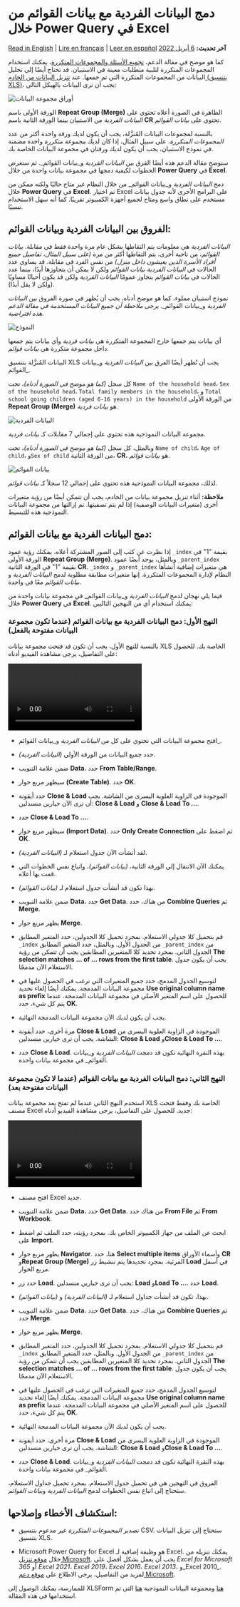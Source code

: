 # دمج البيانات الفردية مع بيانات القوائم من خلال Power Query في Excel
<a href="../merging_dataset_excel_power_query.html">Read in English</a> | <a href="../fr/merging_dataset_excel_power_query.html">Lire en français</a> | <a href="../es/merging_dataset_excel_power_query.html">Leer en español</a>
**آخر تحديث:** <a href="https://github.com/kobotoolbox/docs/blob/73dbdbb56448bbfbdb62af8017b71582965291d2/source/merging_dataset_excel_power_query.md" class="reference">6 أبريل 2022</a>

كما هو موضح في مقالة الدعم،
[تجميع الأسئلة والمجموعات المتكررة](group_repeat.md)، يمكنك استخدام
المجموعات المتكررة لتلبية متطلبات معينة في الاستبيان. قد تحتاج أيضًا إلى
تحليل البيانات من المجموعات المتكررة التي تم جمعها. عند
[تنزيل البيانات من الخادم (بتنسيق XLS)](export_download.md)، يجب أن
ترى البيانات بالهيكل التالي:

![أوراق مجموعة البيانات](/images/merging_dataset_excel_power_query/dataset_sheets.png)

الورقة الأولى باسم **Repeat Group (Merge)** الظاهرة في الصورة
أعلاه تحتوي على _البيانات الفردية_ من الاستبيان بينما الورقة الثانية باسم
**CR** تحتوي على _بيانات القوائم_.

<p class="note">
  بالنسبة لمجموعات البيانات المُنزَّلة، يجب أن يكون لديك ورقة واحدة أكثر من عدد
  <em>المجموعات المتكررة</em>. على سبيل المثال، إذا كان لديك
  <em>مجموعة متكررة</em> واحدة مضمنة في نموذج الاستبيان، يجب أن يكون لديك ورقتان
  في مجموعة البيانات الخاصة بك.
</p>

ستوضح مقالة الدعم هذه أيضًا الفرق بين _البيانات الفردية_
و_بيانات القوائم_. ثم ستعرض الخطوات لكيفية دمجها في
مجموعة بيانات واحدة من خلال **Power Query** في **Excel**.

دمج _البيانات الفردية_ و_بيانات القوائم_ من خلال النظام غير
متاح حاليًا ولكنه ممكن من خلال **Power Query** في **Excel**. تم اختيار Excel على البرامج الأخرى لأنه جدول بيانات مستخدم على نطاق واسع ومتاح
لجميع أجهزة الكمبيوتر تقريبًا. كما أنه سهل الاستخدام نسبيًا.

## الفروق بين البيانات الفردية وبيانات القوائم:

_البيانات الفردية_ هي معلومات يتم التقاطها بشكل عام مرة واحدة فقط في
مقابلة. _بيانات القوائم_، من ناحية أخرى، يتم التقاطها أكثر من مرة _(على سبيل المثال،
تفاصيل جميع أفراد الأسرة الذين يعيشون داخل منزل)_ من نفس
الفرد في مقابلة. قد يساوي عدد الحالات في _البيانات الفردية_
_بيانات القوائم_ ولكن لا يمكن أن يتجاوزها أبدًا، بينما عدد الحالات في _بيانات
القوائم_ يتجاوز عمومًا _البيانات الفردية_ ولكن قد يكون أحيانًا مساويًا (ولكن
لا يقل أبدًا).

نموذج استبيان مملوء، كما هو موضح أدناه، يجب أن يُظهر في صورة
الفروق بين _البيانات الفردية_ و_بيانات القوائم_. _يرجى ملاحظة أن جميع البيانات
المستخدمة في مقالة الدعم هذه افتراضية_.

![النموذج](/images/merging_dataset_excel_power_query/form.png)

<p class="note">
  أي بيانات يتم جمعها خارج المجموعة المتكررة هي
  <em>بيانات فردية</em> وأي بيانات يتم جمعها داخل مجموعة متكررة
  هي <em>بيانات قوائم</em>.
</p>

البيانات المُنزَّلة بتنسيق XLS يجب أن تُظهر أيضًا الفرق بين
_البيانات الفردية_ و_بيانات القوائم_.

كل سجل _(كما هو موضح في الصورة أدناه)_، تحت `Name of the household head`،
`Sex of the household head`، `Total family members in the household`، و
`Total school going children (aged 6-16 years) in the household` من
الورقة الأولى **Repeat Group (Merge)** هو _بيانات فردية_.

![البيانات الفردية](/images/merging_dataset_excel_power_query/individual_data.png)

مجموعة البيانات النموذجية هذه تحتوي على إجمالي 7 مقابلات كـ _بيانات فردية_.

وبالمثل، كل سجل _(كما هو موضح في الصورة أدناه)_، تحت `Name of child`،
`Age of child`، و`Sex of child` من الورقة الثانية، **CR**، هو _بيانات
قوائم_.

![بيانات القوائم](/images/merging_dataset_excel_power_query/roster_data.png)

لذلك، مجموعة البيانات النموذجية هذه تحتوي على إجمالي 12 سجلاً كـ _بيانات قوائم_.

<p class="note">
  <strong>ملاحظة:</strong> أثناء تنزيل مجموعة بيانات من الخادم، يجب أن
  تتمكن أيضًا من رؤية متغيرات أخرى (متغيرات البيانات الوصفية) إذا لم يتم
  تصفيتها. تم إزالتها من مجموعة البيانات النموذجية هذه للتبسيط.
</p>

## دمج البيانات الفردية مع بيانات القوائم:

إذا نظرت عن كثب إلى الصور المشتركة أعلاه، يمكنك رؤية عمود `_index` بقيمة "1" في الورقة الأولى **Repeat Group (Merge)**. وبالمثل، يوجد أيضًا
عمود `_parent_index` بقيمة "1" في الورقة الثانية **CR**. `_index` و
`_parent_index` هي متغيرات إضافية أنشأها النظام لإدارة المجموعات المتكررة. إنها متغيرات مطابقة مطلوبة لدمج _البيانات الفردية_ و
_بيانات القوائم_ معًا في واحدة.

فيما يلي نهجان لدمج _البيانات الفردية_ و_بيانات القوائم_ في
مجموعة بيانات واحدة من خلال **Power Query** في **Excel**. يمكنك استخدام أي من
النهجين التاليين:

### النهج الأول: دمج البيانات الفردية مع بيانات القوائم (عندما تكون مجموعة البيانات مفتوحة بالفعل)

بالنسبة للنهج الأول، يجب أن تكون قد فتحت مجموعة بيانات XLS الخاصة بك. للحصول على التفاصيل،
يرجى مشاهدة الفيديو أدناه:

<video controls>
  <source
    src="./_static/files/merging_dataset_excel_power_query/xls_dataset_open.mp4"
    type="video/mp4"
  />
</video>

-   افتح مجموعة البيانات التي تحتوي على كل من _البيانات الفردية_ و_بيانات القوائم_.

-   حدد جميع البيانات من الورقة الأولى _(البيانات الفردية)_.

-   ضمن علامة التبويب **Data**، حدد **From Table/Range**.

-   سيظهر مربع حوار **(Create Table)**. حدد **OK**.

-   حدد أيقونة **Close & Load** الموجودة في الزاوية العلوية اليسرى من
    الشاشة. يجب أن ترى الآن خيارين منسدلين: **Close & Load** و
    **Close & Load To …**.

-   حدد **Close & Load To …**.

-   سيظهر مربع حوار **(Import Data)**. حدد **Only Create
    Connection** ثم اضغط على **OK**.

-   لقد أنشأت الآن جدول استعلام لـ _(البيانات الفردية)_.

-   يمكنك الآن الانتقال إلى الورقة الثانية، _(بيانات القوائم)_، واتباع نفس
    الخطوات التي قمت بها أعلاه.

-   بهذا تكون قد أنشأت جدول استعلام لـ _(بيانات القوائم)_.

-   ضمن علامة التبويب **Data**، حدد **Get Data**. من هناك، حدد **Combine
    Queries** ثم **Merge**.

-   يظهر مربع حوار **Merge**.

-   قم بتحميل كلا جدولي الاستعلام. بمجرد تحميل كلا الجدولين، حدد
    المتغير المطابق `_index` من الجدول الأول. وبالمثل، حدد
    المتغير المطابق `_parent_index` من الجدول الثاني. بمجرد
    تحديد كلا المتغيرين المطابقين يجب أن تتمكن من رؤية **The selection
    matches … of … rows from the first table**. يجب أن يكون جدول الاستعلام الآن
    مدمجًا.

-   لتوسيع الجدول المدمج، حدد جميع المتغيرات التي ترغب في الحصول عليها في
    مجموعة البيانات المدمجة. يمكنك أيضًا إلغاء تحديد **Use original column name as
    prefix** للحصول على اسم المتغير الأصلي في مجموعة البيانات المدمجة. عندما
    يتم كل شيء، حدد **OK**.

-   يجب أن يكون لديك الآن مجموعة البيانات المدمجة النهائية.

-   مرة أخرى، حدد أيقونة **Close & Load** الموجودة في الزاوية العلوية اليسرى
    من الشاشة. يجب أن ترى خيارين منسدلين: **Close & Load**
    و**Close & Load To …**.

-   حدد **Close & Load**. بهذه النقرة النهائية تكون قد دمجت
    _البيانات الفردية_ و_بيانات القوائم_ في مجموعة بيانات واحدة.

### النهج الثاني: دمج البيانات الفردية مع بيانات القوائم (عندما لا تكون مجموعة البيانات مفتوحة بعد)

استخدم النهج الثاني عندما لم تفتح بعد مجموعة بيانات XLS الخاصة بك وفقط
فتحت مصنف Excel جديد. للحصول على التفاصيل، يرجى مشاهدة الفيديو أدناه:

<video controls>
  <source
    src="./_static/files/merging_dataset_excel_power_query/new_excel_workbook.mp4"
    type="video/mp4"
  />
</video>

-   افتح مصنف Excel جديد.

-   ضمن علامة التبويب **Data**، حدد **Get Data**. من هناك حدد **From File**
    ثم **From Workbook**.

-   ابحث عن الملف من جهاز الكمبيوتر الخاص بك. بمجرد رؤيته، حدد الملف ثم
    اضغط على **Import**.

-   يظهر مربع حوار **Navigator**. هنا، حدد **Select multiple items**
    وأسماء الأوراق **CR** و**Repeat Group (Merge)** المرئية.
    بمجرد تحديدها يتم تنشيط زر **Load** في أسفل مربع الحوار.

-   حدد زر **Load**. يجب أن ترى خيارين منسدلين: **Load**
    و**Load To …**. حدد **Load**.

-   بهذا، تكون قد أنشأت جداول استعلام لـ _(البيانات الفردية)_ و
    _(بيانات القوائم)_.

-   ضمن علامة التبويب **Data**، حدد **Get Data**. من هناك، حدد **Combine
    Queries** ثم حدد **Merge**.

-   يظهر مربع حوار **Merge**.

-   قم بتحميل كلا جدولي الاستعلام. بمجرد تحميل كلا الجدولين، حدد
    المتغير المطابق `_index` من الجدول الأول. وبالمثل، حدد
    المتغير المطابق `_parent_index` من الجدول الثاني. بمجرد
    تحديد كلا المتغيرين المطابقين يجب أن تتمكن من رؤية **The selection
    matches … of … rows from the first table**. يجب أن يكون جدول الاستعلام الآن
    مدمجًا.

-   لتوسيع الجدول المدمج، حدد جميع المتغيرات التي ترغب في الحصول عليها في
    مجموعة البيانات المدمجة. يمكنك أيضًا إلغاء تحديد **Use original column name as
    prefix** للحصول على اسم المتغير الأصلي في مجموعة البيانات المدمجة. عندما
    يتم كل شيء، حدد **OK**.

-   يجب أن يكون لديك الآن مجموعة البيانات المدمجة النهائية.

-   مرة أخرى، حدد أيقونة **Close & Load** الموجودة في الزاوية العلوية اليسرى
    من الشاشة. يجب أن ترى خيارين منسدلين: **Close & Load**
    و**Close & Load To …**.

-   حدد **Close & Load**. بهذه النقرة النهائية تكون قد دمجت
    _البيانات الفردية_ و_بيانات القوائم_ في مجموعة بيانات واحدة.

<p class="note">
  الفروق في النهجين هي في تحميل جدول الاستعلام. بمجرد
  تحميل جداول الاستعلام، ستحتاج إلى اتباع نفس الخطوات لدمج
  <em>البيانات الفردية</em> و<em>بيانات القوائم</em>.
</p>

## استكشاف الأخطاء وإصلاحها:

-   تصدير _المجموعات المتكررة_ غير مدعوم بتنسيق CSV. ستحتاج إلى
    تنزيل البيانات بتنسيق XLS.

-   Microsoft Power Query for Excel هو وظيفة إضافية لـ Excel. يمكنك تنزيله
    من خلال
    [موقع تنزيل Microsoft](https://www.microsoft.com/en-us/download/details.aspx?id=39379).
    يجب أن يعمل بشكل أفضل على _Excel for Microsoft 365_ أو _Excel 2021_، _Excel
    2019_، _Excel 2016_، _Excel 2013_، و_Excel 2010_. لمزيد من التفاصيل،
    يرجى الاطلاع على
    [موقع دعم Microsoft](https://support.microsoft.com/en-us/office/about-power-query-in-excel-7104fbee-9e62-4cb9-a02e-5bfb1a6c536a).

<p class="note">
  للممارسة، يمكنك الوصول إلى XLSForm
  <a
    download
    class="reference"
    href="./_static/files/merging_dataset_excel_power_query/repeat_group_(merge).xlsx"
    >هنا</a
  >
  ومجموعة البيانات النموذجية
  <a
    download
    class="reference"
    href="./_static/files/merging_dataset_excel_power_query/repeat_group_(merge)_dataset.xlsx"
    >هنا</a
  >
  التي تم استخدامها في هذه المقالة.
</p>